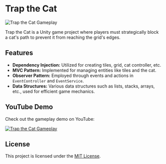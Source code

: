 # Trap the Cat

![Trap the Cat Gameplay](https://img.youtube.com/vi/CjvFBgxdXiE/0.jpg)

Trap the Cat is a Unity game project where players must strategically block a cat's path to prevent it from reaching the grid's edges.

## Features

- **Dependency Injection:** Utilized for creating tiles, grid, cat controller, etc.
- **MVC Pattern:** Implemented for managing entities like tiles and the cat.
- **Observer Pattern:** Employed through events and actions in `EventController` and `EventService`.
- **Data Structures:** Various data structures such as lists, stacks, arrays, etc., used for efficient game mechanics.

## YouTube Demo

Check out the gameplay demo on YouTube:

[![Trap the Cat Gameplay](https://img.youtube.com/vi/CjvFBgxdXiE/0.jpg)](https://www.youtube.com/watch?v=CjvFBgxdXiE)

## License

This project is licensed under the [MIT License](LICENSE).
